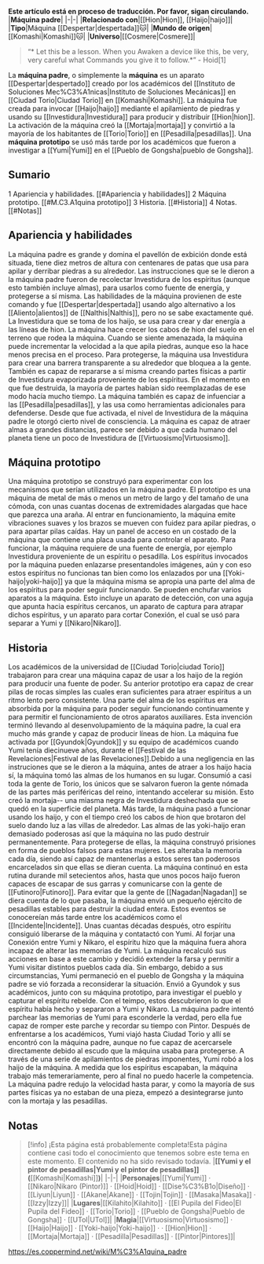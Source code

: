 **Este artículo está en proceso de traducción. Por favor, sigan circulando.**
|**Máquina padre**|
|-|-|
|**Relacionado con**|[[Hion\|Hion]], [[Haijo\|haijo]]|
|**Tipo**|Máquina [[Despertar\|despertada]]🐱︎|
|**Mundo de origen**|[[Komashi\|Komashi]]🐱︎|
|**Universo**|[[Cosmere\|Cosmere]]|

>“* Let this be a lesson. When you Awaken a device like this, be very, very careful what Commands you give it to follow.*”
\- Hoid[1]


La **máquina padre**, o simplemente la **máquina** es un aparato [[Despertar\|despertado]] creado por los académicos del [[Instituto de Soluciones Mec%C3%A1nicas\|Instituto de Soluciones Mecánicas]] en [[Ciudad Torio\|Ciudad Torio]] en [[Komashi\|Komashi]]. La máquina fue creada para invocar [[Haijo\|haijo]] mediante el apilamiento de piedras y usando su [[Investidura\|Investidura]] para producir y distribuir [[Hion\|hion]]. La activación de la máquina creó la [[Mortaja\|mortaja]] y convirtió a la mayoría de los habitantes de [[Torio\|Torio]] en [[Pesadilla\|pesadillas]].
Una **máquina prototipo** se usó más tarde por los académicos que fueron a investigar a [[Yumi\|Yumi]] en el [[Pueblo de Gongsha\|pueblo de Gongsha]].

## Sumario

1 Apariencia y habilidades. [[#Apariencia y habilidades]] 
2 Máquina prototipo. [[#M.C3.A1quina prototipo]] 
3 Historia. [[#Historia]] 
4 Notas. [[#Notas]] 


## Apariencia y habilidades
La máquina padre es grande y domina el pavellón de exbición donde está situada, tiene diez metros de altura con centenares de patas que usa para apilar y derribar piedras a su alrededor.
Las instrucciones que se le dieron a la máquina padre fueron de recolectar Investidura de los espíritus (aunque esto también incluye almas), para usarlos como fuente de energía, y protegerse a sí misma. Las habilidades de la máquina provienen de este comando y fue [[Despertar\|despertada]] usando algo alternativo a los [[Aliento\|alientos]] de [[Nalthis\|Nalthis]], pero no se sabe exactamente qué. La Investidura que se toma de los haijo, se usa para crear y dar energía a las líneas de hion. La máquina hace crecer los cabos de hion del suelo en el terreno que rodea la máquina.
Cuando se siente amenazada, la máquina puede incrementar la velocidad a la que apila piedras, aunque eso la hace menos precisa en el proceso. Para protegerse, la máquina usa Investidura para crear una barrera transparente a su alrededor que bloquea a la gente. También es capaz de repararse a sí misma creando partes físicas a partir de Investidura evaporizada proveniente de los espíritus. En el momento en que fue destruida, la mayoría de partes habían sido reemplazadas de ese modo hacía mucho tiempo. La máquina también es capaz de infuenciar a las [[Pesadilla\|pesadillas]], y las usa como herramientas adicionales para defenderse. Desde que fue activada, el nivel de Investidura de la máquina padre le otorgó cierto nivel de consciencia.
La máquina es capaz de atraer almas a grandes distancias, parece ser debido a que cada humano del planeta tiene un poco de Investidura de [[Virtuosismo\|Virtuosismo]].

## Máquina prototipo
Una máquina prototipo se construyó para experimentar con los mecanismos que serían utilizados en la máquina padre. El prototipo es una máquina de metal de más o menos un metro de largo y del tamaño de una cómoda, con unas cuantas docenas de extremidades alargadas que hace que parezca una araña. Al entrar en funcionamiento, la máquina emite vibraciones suaves y los brazos se mueven con fuidez para apilar piedras, o para apartar pilas caídas. Hay un panel de acceso en un costado de la máquina que contiene una placa usada para controlar el aparato. Para funcionar, la máquina requiere de una fuente de energía, por ejemplo Investidura proveniente de un espíritu o pesadilla. Los espíritus invocados por la máquina pueden enlazarse presentandoles imágenes, aún y con eso estos espíritus no funcionas tan bien como los enlazados por una [[Yoki-haijo\|yoki-haijo]] ya que la máquina misma se apropia una parte del alma de los espíritus para poder seguir funcionando.
Se pueden enchufar varios aparatos a la máquina. Esto incluye un aparato de detección, con una aguja que apunta hacia espíritus cercanos, un aparato de captura para atrapar dichos espíritus, y un aparato para cortar Conexión, el cual se usó para separar a Yumi y [[Nikaro\|Nikaro]].

## Historia
Los académicos de la universidad de [[Ciudad Torio\|ciudad Torio]] trabajaron para crear una máquina capaz de usar a los haijo de la región para producir una fuente de poder. Su anterior prototipo era capaz de crear pilas de rocas simples las cuales eran suficientes para atraer espíritus a un ritmo lento pero consistente. Una parte del alma de los espíritus era absorbida por la máquina para poder seguir funcionando continuamente y para permitir el funcionamiento de otros aparatos auxiliares. Esta invención terminó llevando al desenvolupamiento de la máquina padre, la cual era mucho más grande y capaz de producir líneas de hion. La máquina fue activada por [[Gyundok\|Gyundok]] y su equipo de académicos cuando Yumi tenía diecinueve años, durante el [[Festival de las Revelaciones\|Festival de las Revelaciones]].Debido a una negligencia en las instruciones que se le dieron a la máquina, antes de atraer a los haijo hacia sí, la máquina tomó las almas de los humanos en su lugar. Consumió a casi toda la gente de Torio, los únicos que se salvaron fueron la gente nómada de las partes más periféricas del reino, intentando accelerar su misión. Esto creó la mortaja-- una miasma negra de Investidura deshechada que se quedó en la superficie del planeta. Más tarde, la máquina pasó a funcionar usando los haijo, y con el tiempo creó los cabos de hion que brotaron del suelo dando luz a las villas de alrededor.
Las almas de las yoki-haijo eran demasiado poderosas así que la máquina no las pudo destruir permanentemente. Para protegerse de ellas, la máquina construyó prisiones en forma de pueblos falsos para estas mujeres. Les alteraba la memoria cada día, siendo así capaz de mantenerlas a estos seres tan poderosos encarcelados sin que ellas se dieran cuenta.
La máquina continuó en esta rutina durande mil setecientos años, hasta que unos pocos haijo fueron capaces de escapar de sus garras y comunicarse con la gente de [[Futinoro\|Futinoro]]. Para evitar que la gente de [[Nagadan\|Nagadan]] se diera cuenta de lo que pasaba, la máquina envió un pequeño ejército de pesadillas estables para destruir la ciudad entera. Estos eventos se conocereían más tarde entre los académicos como el [[Incidente\|Incidente]].
Unas cuantas décadas después, otro espíritu consiguió liberarse de la máquina y contatactó con Yumi. Al forjar una Conexión entre Yumi y Nikaro, el espíritu hizo que la máquina fuera ahora incapaz de alterar las memorias de Yumi. La máquina recalculó sus acciones en base a este cambio y decidió extender la farsa y permitir a Yumi visitar distintos pueblos cada día. Sin embargo, debido a sus circumstancias, Yumi permaneció en el pueblo de Gongsha y la máquina padre se vió forzada a reconsiderar la situación. Envió a Gyundok y sus académicos, junto con su máquina prototipo, para investigar el pueblo y capturar el espíritu rebelde. Con el teimpo, estos descubrieron lo que el espíritu había hecho y separaron a Yumi y Nikaro.
La máquina padre intentó parchear las memorias de Yumi para esconderle la verdad, pero ella fue capaz de romper este parche y recordar su tiempo con Pintor. Después de enfrentarse a los académicos, Yumi viajó hasta Ciudad Torio y allí se encontró con la máquina padre, aunque no fue capaz de acercarsele directamente debido al escudo que la máquina usaba para protegerse. A través de una serie de apilamientos de piedras imponentes, Yumi robó a los haijo de la máquina. A medida que los espíritus escapaban, la máquina trabajo más temerariamente, pero al final no puedo hacerle la competencia. La máquina padre redujo la velocidad hasta parar, y como la mayoría de sus partes físicas ya no estaban de una pieza, empezó a desintegrarse junto con la mortaja y las pesadillas.

## Notas

> [!info] ¡Esta página está probablemente completa!Esta página contiene casi todo el conocimiento que tenemos sobre este tema en este momento.
El contenido no ha sido revisado todavía.
|**[[Yumi y el pintor de pesadillas\|Yumi y el pintor de pesadillas]] (**[[Komashi\|Komashi]]**)**|
|-|-|
|**Personajes**|[[Yumi\|Yumi]] · [[Nikaro\|Nikaro (Pintor)]] · [[Hoid\|Hoid]] · [[Dise%C3%B1o\|Diseño]] · [[Liyun\|Liyun]] · [[Akane\|Akane]] · [[Tojin\|Tojin]] · [[Masaka\|Masaka]] · [[Izzy\|Izzy]]|
|**Lugares**|[[Kilahito\|Kilahito]] · [[El Pupila del Fideo\|El Pupila del Fideo]] · [[Torio\|Torio]] · [[Pueblo de Gongsha\|Pueblo de Gongsha]] · [[UTol\|UTol]]|
|**Magia**|[[Virtuosismo\|Virtuosismo]] · [[Haijo\|Haijo]] · [[Yoki-haijo\|Yoki-haijo]] ·  · [[Hion\|Hion]] · [[Mortaja\|Mortaja]] · [[Pesadilla\|Pesadillas]] · [[Pintor\|Pintores]]|



https://es.coppermind.net/wiki/M%C3%A1quina_padre